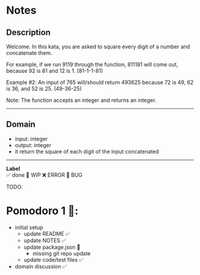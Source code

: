 # Notes

## Description

Welcome. In this kata, you are asked to square every digit of a number and concatenate them.

For example, if we run 9119 through the function, 811181 will come out, because 92 is 81 and 12 is 1. (81-1-1-81)

Example #2: An input of 765 will/should return 493625 because 72 is 49, 62 is 36, and 52 is 25. (49-36-25)

Note: The function accepts an integer and returns an integer.

---

## Domain
- input: integer
- output: integer
- it return the square of each digit of the input concatenated

---

**Label**  
✅ done 🚧 WIP ❌ ERROR 🐛 BUG 

TODO:

# Pomodoro 1 🍅:
- initial setup 
    - update README ✅
    - update NOTES ✅
    - update package.json 🚧
        - missing git repo update
    - update code/test files ✅
- domain discussion ✅